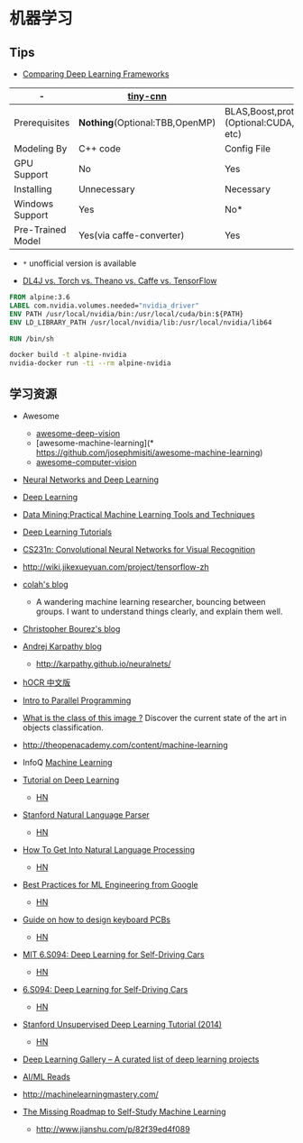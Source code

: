 # 机器学习

## Tips

* [Comparing Deep Learning Frameworks](https://www.infoq.com/presentations/comparison-deep-learning-frameworks)


|-|[tiny-cnn](https://github.com/nyanp/tiny-cnn)|[caffe](https://github.com/BVLC/caffe)|[Theano](https://github.com/Theano/Theano)|[TensorFlow](https://www.tensorflow.org/)|
|---|---|---|---|---|
|Prerequisites|__Nothing__(Optional:TBB,OpenMP)|BLAS,Boost,protobuf,glog,gflags,hdf5, (Optional:CUDA,OpenCV,lmdb,leveldb etc)|Numpy,Scipy,BLAS,(optional:nose,Sphinx,CUDA etc)|numpy,six,protobuf,(optional:CUDA,Bazel)|
|Modeling By|C++ code|Config File|Python Code|Python Code|
|GPU Support|No|Yes|Yes|Yes|
|Installing|Unnecessary|Necessary|Necessary|Necessary|
|Windows Support|Yes|No*|Yes|No*|
|Pre-Trained Model|Yes(via caffe-converter)|Yes|No*|No*|

* `*` unofficial version is available


* [DL4J vs. Torch vs. Theano vs. Caffe vs. TensorFlow](https://deeplearning4j.org/compare-dl4j-torch7-pylearn)

```Dockerfile
FROM alpine:3.6
LABEL com.nvidia.volumes.needed="nvidia_driver"
ENV PATH /usr/local/nvidia/bin:/usr/local/cuda/bin:${PATH}
ENV LD_LIBRARY_PATH /usr/local/nvidia/lib:/usr/local/nvidia/lib64

RUN /bin/sh
```

```bash
docker build -t alpine-nvidia
nvidia-docker run -ti --rm alpine-nvidia
```

## 学习资源
* Awesome
  * [awesome-deep-vision](https://github.com/kjw0612/awesome-deep-vision)
  * [awesome-machine-learning](* https://github.com/josephmisiti/awesome-machine-learning)
  * [awesome-computer-vision](https://github.com/jbhuang0604/awesome-computer-vision)
* [Neural Networks and Deep Learning](http://neuralnetworksanddeeplearning.com/)
* [Deep Learning](http://www.deeplearningbook.org/)
* [Data Mining:Practical Machine Learning Tools and Techniques](http://www.cs.waikato.ac.nz/ml/weka/book.html)
* [Deep Learning Tutorials](http://deeplearning.net/tutorial/)
* [CS231n: Convolutional Neural Networks for Visual Recognition](http://vision.stanford.edu/teaching/cs231n/index.html)
* http://wiki.jikexueyuan.com/project/tensorflow-zh
* [colah's blog](http://colah.github.io/)
  * A wandering machine learning researcher, bouncing between groups. I want to understand things clearly, and explain them well.
* [Christopher Bourez's blog](http://christopher5106.github.io/)
* [Andrej Karpathy blog](http://karpathy.github.io/)
  * http://karpathy.github.io/neuralnets/
* [hOCR 中文版](https://github.com/clear-datacenter/plan/wiki/hOCR-%E4%B8%AD%E6%96%87%E7%89%88)
* [Intro to Parallel Programming](https://www.udacity.com/course/intro-to-parallel-programming--cs344)
* [What is the class of this image ?](http://rodrigob.github.io/are_we_there_yet/build/classification_datasets_results.html)
  Discover the current state of the art in objects classification.
* http://theopenacademy.com/content/machine-learning
* InfoQ [Machine Learning](https://www.infoq.com/machinelearning/)

* [Tutorial on Deep Learning](https://simons.berkeley.edu/talks/tutorial-deep-learning)
  * [HN](https://news.ycombinator.com/item?id=13505160)
* [Stanford Natural Language Parser](http://nlp.stanford.edu:8080/parser/index.jsp)
  * [HN](https://news.ycombinator.com/item?id=13449820)
* [How To Get Into Natural Language Processing](https://blog.ycombinator.com/how-to-get-into-natural-language-processing/)
  * [HN](https://news.ycombinator.com/item?id=13445255)
* [Best Practices for ML Engineering from Google](http://martin.zinkevich.org/rules_of_ml/rules_of_ml.pdf)
  * [HN](https://news.ycombinator.com/item?id=13414776)
* [Guide on how to design keyboard PCBs](https://github.com/ruiqimao/keyboard-pcb-guide)
  * [HN](https://news.ycombinator.com/item?id=13406772)
* [MIT 6.S094: Deep Learning for Self-Driving Cars](https://www.youtube.com/playlist?list=PLrAXtmErZgOeiKm4sgNOknGvNjby9efdf)
  * [HN](https://news.ycombinator.com/item?id=13411679)
* [6.S094: Deep Learning for Self-Driving Cars](http://cars.mit.edu/)
  * [HN](https://news.ycombinator.com/item?id=13365492)
* [Stanford Unsupervised Deep Learning Tutorial (2014)](http://deeplearning.stanford.edu/tutorial/)
  * [HN](https://news.ycombinator.com/item?id=13353941)
* [Deep Learning Gallery – A curated list of deep learning projects](http://deeplearninggallery.com/)
* [AI/ML Reads](http://aireads.top/)
* http://machinelearningmastery.com/

* [The Missing Roadmap to Self-Study Machine Learning](http://machinelearningmastery.com/machine-learning-roadmap-your-self-study-guide-to-machine-learning/)
  * http://www.jianshu.com/p/82f39ed4f089
